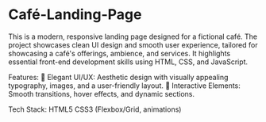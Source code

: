 # Café-Landing-Page

This is a modern, responsive landing page designed for a fictional café. The project showcases clean UI design and smooth user experience, tailored for showcasing a café's offerings, ambience, and services. It highlights essential front-end development skills using HTML, CSS, and JavaScript.

Features:
  🎨 Elegant UI/UX: Aesthetic design with visually appealing typography, images, and a user-friendly layout.
  🧩 Interactive Elements: Smooth transitions, hover effects, and dynamic sections.

Tech Stack:
  HTML5
  CSS3 (Flexbox/Grid, animations)
